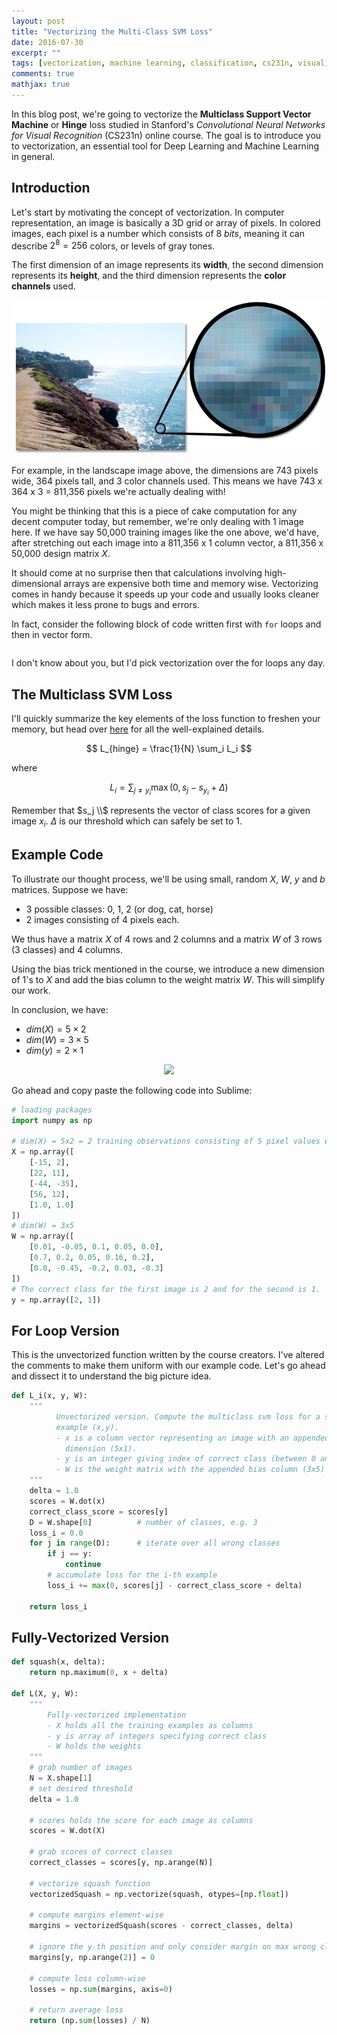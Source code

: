 ```yaml
---
layout: post
title: "Vectorizing the Multi-Class SVM Loss"
date: 2016-07-30
excerpt: ""
tags: [vectorization, machine learning, classification, cs231n, visual, recognition]
comments: true
mathjax: true
---
```


In this blog post, we're going to vectorize the **Multiclass Support Vector Machine** or **Hinge** loss studied in Stanford's *Convolutional Neural Networks for Visual Recognition* (CS231n) online course. The goal is to introduce you to vectorization, an essential tool for Deep Learning and Machine Learning in general.

## Introduction

Let's start by motivating the concept of vectorization. In computer representation, an image is basically a 3D grid or array of pixels. In colored images, each pixel is a number which consists of 8 *bits*, meaning it can describe  $2^8 = 256$ colors, or levels of gray tones. 

The first dimension of an image represents its **width**, the second dimension represents its **height**, and the third dimension represents the **color channels** used.

<p align="center">
	<img src="/assets/pixels.png">
</p>

For example, in the landscape image above, the dimensions are 743 pixels wide, 364 pixels tall, and 3 color channels used. This means we have 743 x 364 x 3 = 811,356 pixels we're actually dealing with! 

You might be thinking that this is a piece of cake computation for any decent computer today, but remember, we're only dealing with 1 image here. If we have say 50,000 training images like the one above, we'd have, after stretching out each image into a 811,356 x 1 column vector, a 811,356 x 50,000 design matrix $X$.
  
It should come at no surprise then that calculations involving high-dimensional arrays are expensive both time and memory wise. Vectorizing comes in handy because it speeds up your code and usually looks cleaner which makes it less prone to bugs and errors.

In fact, consider the following block of code written first with `for` loops and then in vector form.

```python
```

I don't know about you, but I'd pick vectorization over the for loops any day.

## The Multiclass SVM Loss

I'll quickly summarize the key elements of the loss function to freshen your memory, but head over [here](http://cs231n.github.io/linear-classify/#svm) for all the well-explained details.

$$
L_{hinge} =  \frac{1}{N} \sum_i L_i
$$

where

$$
L_i = \sum_{j\neq y_i} \max(0, s_j - s_{y_i} + \Delta)
$$

Remember that $s_j \\$ represents the vector of class scores for a given image $x_i$. $\Delta$ is our threshold which can safely be set to $1$.

## Example Code

To illustrate our thought process, we'll be using small, random $X$, $W$, $y$ and $b$ matrices. Suppose we have: 

- 3 possible classes: 0, 1, 2 (or dog, cat, horse)
- 2 images consisting of 4 pixels each.

We thus have a matrix $X$ of 4 rows and 2 columns and a matrix $W$ of 3 rows (3 classes) and 4 columns.

Using the bias trick mentioned in the course, we introduce a new dimension of $1$'s to $X$ and add the bias column to the weight matrix $W$. This will simplify our work.

In conclusion, we have: 

- $dim(X) = 5 \times 2$ 
- $dim(W) = 3 \times 5$
- $dim(y) = 2 \times 1$


<p align="center">
	<img src="/assets/svmssoftmax.png">
</p>


Go ahead and copy paste the following code into Sublime:

```python
# loading packages
import numpy as np

# dim(X) = 5x2 = 2 training observations consisting of 5 pixel values each
X = np.array([
	[-15, 2], 
	[22, 11], 
	[-44, -35], 
	[56, 12], 
	[1.0, 1.0]
])
# dim(W) = 3x5 
W = np.array([
	[0.01, -0.05, 0.1, 0.05, 0.0], 
	[0.7, 0.2, 0.05, 0.16, 0.2], 
	[0.0, -0.45, -0.2, 0.03, -0.3]
])
# The correct class for the first image is 2 and for the second is 1.
y = np.array([2, 1])
```

## For Loop Version

This is the unvectorized function written by the course creators. I've altered the comments to make them uniform with our example code. Let's go ahead and dissect it to understand the big picture idea.

```python
def L_i(x, y, W):
	"""
		  Unvectorized version. Compute the multiclass svm loss for a single
		  example (x,y).
		  - x is a column vector representing an image with an appended bias
		  	dimension (5x1).
		  - y is an integer giving index of correct class (between 0 and 2)
		  - W is the weight matrix with the appended bias column (3x5)
	"""
	delta = 1.0 			
	scores = W.dot(x)
	correct_class_score = scores[y]
	D = W.shape[0] 			# number of classes, e.g. 3
	loss_i = 0.0
	for j in range(D): 		# iterate over all wrong classes
		if j == y:
	  		continue
		# accumulate loss for the i-th example
		loss_i += max(0, scores[j] - correct_class_score + delta)

	return loss_i
```

## Fully-Vectorized Version

```python
def squash(x, delta):
	return np.maximum(0, x + delta)
	
def L(X, y, W):
	"""
		Fully-vectorized implementation
		- X holds all the training examples as columns
		- y is array of integers specifying correct class
	  	- W holds the weights
	"""
	# grab number of images
	N = X.shape[1]
	# set desired threshold
	delta = 1.0

	# scores holds the score for each image as columns
	scores = W.dot(X)

	# grab scores of correct classes
	correct_classes = scores[y, np.arange(N)]

	# vectorize squash function
	vectorizedSquash = np.vectorize(squash, otypes=[np.float])

	# compute margins element-wise
	margins = vectorizedSquash(scores - correct_classes, delta)

	# ignore the y-th position and only consider margin on max wrong class
	margins[y, np.arange(2)] = 0

	# compute loss column-wise
	losses = np.sum(margins, axis=0)
	
	# return average loss
	return (np.sum(losses) / N)
```
